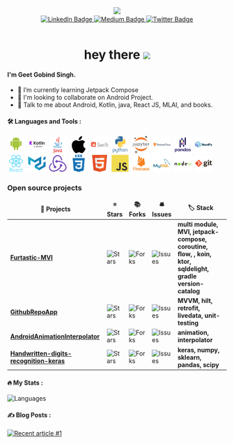 <div id="header" align="center">
  <img src="https://github.com/geetgobindsingh/geetgobindsingh/assets/8836820/1db3b47e-29fa-4f9a-b045-2c23b02e7042.gif" width="100"/>
  <div id="badges">
  <a href="https://www.linkedin.com/in/geetgobindsingh/">
    <img src="https://img.shields.io/badge/LinkedIn-blue?style=for-the-badge&logo=linkedin&logoColor=white" alt="LinkedIn Badge"/>
  </a>
  <a href="https://medium.com/@geetgobindsingh">
    <img src="https://img.shields.io/badge/medium-%2312100E.svg?&style=for-the-badge&logo=medium&logoColor=white" alt="Medium Badge"/>
  </a>
  <a href="https://twitter.com/geetgobindsingh?lang=en">
    <img src="https://img.shields.io/badge/Twitter-blue?style=for-the-badge&logo=twitter&logoColor=white" alt="Twitter Badge"/>
  </a>
  </div>
  <img src="https://komarev.com/ghpvc/?username=geetgobindsingh&style=flat-square&color=blue" alt=""/>
  <h1>
  hey there
    <img src="https://media.giphy.com/media/hvRJCLFzcasrR4ia7z/giphy.gif" width="30px"/>
  </h1>
</div>


#### I'm Geet Gobind Singh.

- 🌱 I’m currently learning Jetpack Compose
- 👯 I'm looking to collaborate on Android Project.
- 💬 Talk to me about Android, Kotlin, java, React JS, MLAI, and books.

#### :hammer_and_wrench: Languages and Tools :
<div>
  <img src="https://github.com/devicons/devicon/blob/master/icons/android/android-original-wordmark.svg" title="Android" alt="Android" width="40" height="40"/>&nbsp;
  <img src="https://github.com/devicons/devicon/blob/master/icons/kotlin/kotlin-original-wordmark.svg" title="Kotlin" alt="Kotlin" width="40" height="40"/>&nbsp;
  <img src="https://github.com/devicons/devicon/blob/master/icons/java/java-original-wordmark.svg" title="Java" alt="Java" width="40" height="40"/>&nbsp;
  <img src="https://github.com/devicons/devicon/blob/master/icons/apple/apple-original.svg" title="Apple" alt="Apple" width="40" height="40"/>&nbsp;
  <img src="https://github.com/devicons/devicon/blob/master/icons/swift/swift-original-wordmark.svg" title="Swift" alt="Swift" width="40" height="40"/>&nbsp;
  <img src="https://github.com/devicons/devicon/blob/master/icons/python/python-original-wordmark.svg" title="Python" alt="Python" width="40" height="40"/>&nbsp;
  <img src="https://github.com/devicons/devicon/blob/master/icons/jupyter/jupyter-original-wordmark.svg" title="Jupyter" alt="Jupyter" width="40" height="40"/>&nbsp;
  <img src="https://github.com/devicons/devicon/blob/master/icons/tensorflow/tensorflow-original-wordmark.svg" title="Tensorflow" alt="Tensorflow" width="40" height="40"/>&nbsp;
  <img src="https://github.com/devicons/devicon/blob/master/icons/pandas/pandas-original-wordmark.svg" title="Pandas" alt="Pandas" width="40" height="40"/>&nbsp;
  <img src="https://github.com/devicons/devicon/blob/master/icons/numpy/numpy-original-wordmark.svg" title="Numpy" alt="Numpy" width="40" height="40"/>&nbsp;
  <img src="https://github.com/devicons/devicon/blob/master/icons/react/react-original-wordmark.svg" title="React" alt="React" width="40" height="40"/>&nbsp;
  <img src="https://github.com/devicons/devicon/blob/master/icons/materialui/materialui-original.svg" title="Material UI" alt="Material UI" width="40" height="40"/>&nbsp;
  <img src="https://github.com/devicons/devicon/blob/master/icons/redux/redux-original.svg" title="Redux" alt="Redux " width="40" height="40"/>&nbsp;
  <img src="https://github.com/devicons/devicon/blob/master/icons/css3/css3-plain-wordmark.svg"  title="CSS3" alt="CSS" width="40" height="40"/>&nbsp;
  <img src="https://github.com/devicons/devicon/blob/master/icons/html5/html5-original.svg" title="HTML5" alt="HTML" width="40" height="40"/>&nbsp;
  <img src="https://github.com/devicons/devicon/blob/master/icons/javascript/javascript-original.svg" title="JavaScript" alt="JavaScript" width="40" height="40"/>&nbsp;
  <img src="https://github.com/devicons/devicon/blob/master/icons/firebase/firebase-plain-wordmark.svg" title="Firebase" alt="Firebase" width="40" height="40"/>&nbsp;
  <img src="https://github.com/devicons/devicon/blob/master/icons/mysql/mysql-original-wordmark.svg" title="MySQL"  alt="MySQL" width="40" height="40"/>&nbsp;
  <img src="https://github.com/devicons/devicon/blob/master/icons/nodejs/nodejs-original-wordmark.svg" title="NodeJS" alt="NodeJS" width="40" height="40"/>&nbsp;
  <img src="https://github.com/devicons/devicon/blob/master/icons/git/git-original-wordmark.svg" title="Git" **alt="Git" width="40" height="40"/>
</div>

<h3>Open source projects</h3>
<table>
  <thead align="center">
    <tr border: none;>
      <td><b>🎁 Projects</b></td>
      <td><b>⭐ Stars</b></td>
      <td><b>📚 Forks</b></td>
      <td><b>🛎 Issues</b></td>
      <td><b>🏷️ Stack</b></td>
    </tr>
  </thead>
  <tbody>
    <tr>
      <td><a href="https://github.com/geetgobindsingh/Furtastic-MVI"><b>Furtastic-MVI</b></a></td>
      <td><img alt="Stars" src="https://img.shields.io/github/stars/geetgobindsingh/Furtastic-MVI?style=flat-square&labelColor=343b41"/></td>
      <td><img alt="Forks" src="https://img.shields.io/github/forks/geetgobindsingh/Furtastic-MVI?style=flat-square&labelColor=343b41"/></td>
      <td><img alt="Issues" src="https://img.shields.io/github/issues/geetgobindsingh/Furtastic-MVI?style=flat-square&labelColor=343b41"/></td>
      <td><b>multi module, MVI, jetpack-compose, coroutine, flow, , koin, ktor, sqldelight, gradle version-catalog</b></td>
    </tr>  
     <tr>
      <td><a href="https://github.com/geetgobindsingh/GithubRepoApp"><b>GithubRepoApp</b></a></td>
      <td><img alt="Stars" src="https://img.shields.io/github/stars/geetgobindsingh/GithubRepoApp?style=flat-square&labelColor=343b41"/></td>
      <td><img alt="Forks" src="https://img.shields.io/github/forks/geetgobindsingh/GithubRepoApp?style=flat-square&labelColor=343b41"/></td>
      <td><img alt="Issues" src="https://img.shields.io/github/issues/geetgobindsingh/GithubRepoApp?style=flat-square&labelColor=343b41"/></td>
      <td><b>MVVM, hilt, retrofit, livedata, unit-testing</b></td>
    </tr>
   <tr>
      <td><a href="https://github.com/geetgobindsingh/AndroidAnimationInterpolator"><b>AndroidAnimationInterpolator</b></a></td>
      <td><img alt="Stars" src="https://img.shields.io/github/stars/geetgobindsingh/AndroidAnimationInterpolator?style=flat-square&labelColor=343b41"/></td>
      <td><img alt="Forks" src="https://img.shields.io/github/forks/geetgobindsingh/AndroidAnimationInterpolator?style=flat-square&labelColor=343b41"/></td>
      <td><img alt="Issues" src="https://img.shields.io/github/issues/geetgobindsingh/AndroidAnimationInterpolator?style=flat-square&labelColor=343b41"/></td>
      <td><b>animation, interpolator</b></td>
    </tr>
    <tr>
      <td><a href="https://github.com/geetgobindsingh/Handwritten-digits-recognition-keras"><b>Handwritten-digits-recognition-keras</b></a></td>
      <td><img alt="Stars" src="https://img.shields.io/github/stars/geetgobindsingh/Handwritten-digits-recognition-keras?style=flat-square&labelColor=343b41"/></td>
      <td><img alt="Forks" src="https://img.shields.io/github/forks/geetgobindsingh/Handwritten-digits-recognition-keras?style=flat-square&labelColor=343b41"/></td>
      <td><img alt="Issues" src="https://img.shields.io/github/issues/geetgobindsingh/Handwritten-digits-recognition-keras?style=flat-square&labelColor=343b41"/></td>
      <td><b>keras, numpy, sklearn, pandas, scipy</b></td>
    </tr>
  </tbody>
</table>

#### :fire: My Stats :
<div>
  <img alt="Languages" src="https://github-readme-stats.vercel.app/api/top-langs/?username=geetgobindsingh" />  
</div>


#### :writing_hand: Blog Posts :
<div>
  <a target="_blank" href="https://github-readme-medium-recent-article.vercel.app/medium/@geetgobindsingh/0"><img src="https://github-readme-medium-recent-article.vercel.app/medium/@geetgobindsingh/0" alt="Recent article #1"></a>
</div>


